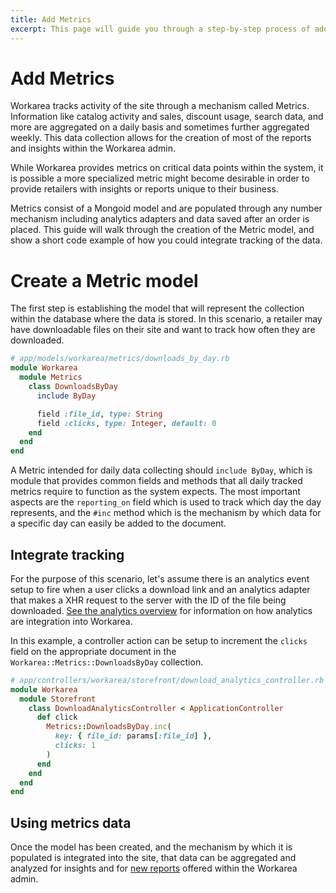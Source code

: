```yaml
---
title: Add Metrics
excerpt: This page will guide you through a step-by-step process of adding new metrics data for insights and reports.
---
```


# Add Metrics

Workarea tracks activity of the site through a mechanism called Metrics. Information like catalog activity and sales, discount usage, search data, and more are aggregated on a daily basis and sometimes further aggregated weekly. This data collection allows for the creation of most of the reports and insights within the Workarea admin.

While Workarea provides metrics on critical data points within the system, it is possible a more specialized metric might become desirable in order to provide retailers with insights or reports unique to their business.

Metrics consist of a Mongoid model and are populated through any number mechanism including analytics adapters and data saved after an order is placed. This guide will walk through the creation of the Metric model, and show a short code example of how you could integrate tracking of the data.

# Create a Metric model

The first step is establishing the model that will represent the collection within the database where the data is stored. In this scenario, a retailer may have downloadable files on their site and want to track how often they are downloaded.

```ruby
# app/models/workarea/metrics/downloads_by_day.rb
module Workarea
  module Metrics
    class DownloadsByDay
      include ByDay

      field :file_id, type: String
      field :clicks, type: Integer, default: 0
    end
  end
end
```

A Metric intended for daily data collecting should `include ByDay`, which is module that provides common fields and methods that all daily tracked metrics require to function as the system expects. The most important aspects are the `reporting_on` field which is used to track which day the day represents, and the `#inc` method which is the mechanism by which data for a specific day can easily be added to the document.

## Integrate tracking

For the purpose of this scenario, let's assume there is an analytics event setup to fire when a user clicks a download link and an analytics adapter that makes a XHR request to the server with the ID of the file being downloaded. [See the analytics overview](analytics-overview.html) for information on how analytics are integration into Workarea.

In this example, a controller action can be setup to increment the `clicks` field on the appropriate document in the `Workarea::Metrics::DownloadsByDay` collection.

```ruby
# app/controllers/workarea/storefront/download_analytics_controller.rb
module Workarea
  module Storefront
    class DownloadAnalyticsController < ApplicationController
      def click
        Metrics::DownloadsByDay.inc(
          key: { file_id: params[:file_id] },
          clicks: 1
        )
      end
    end
  end
end
```

## Using metrics data

Once the model has been created, and the mechanism by which it is populated is integrated into the site, that data can be aggregated and analyzed for insights and for [new reports](add-a-report.html) offered within the Workarea admin.
